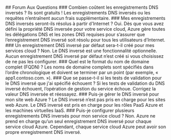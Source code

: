 <BR>
## Forum Aux Questions 
### Combien coûtent les enregistrements DNS inversés ?
Ils sont gratuits ! Les enregistrements DNS inversés ou les requêtes n’entraînent aucun frais supplémentaire.
### Mes enregistrements DNS inversés seront-ils résolus à partir d'Internet ?
Oui. Dès que vous avez défini la propriété DNS inversée pour votre service cloud, Azure gère toutes les délégations DNS et les zones DNS requises pour s’assurer que l’enregistrement DNS inversé soit résolu pour tous les utilisateurs d’Internet.
### Un enregistrement DNS inversé par défaut sera-t-il créé pour mes services cloud ?
Non. Le DNS inversé est une fonctionnalité optionnelle. Aucun enregistrement DNS inversé par défaut n’est créé si vous choisissez de ne pas les configurer.
### Quel est le format du nom de domaine complet (FQDN) ?
Les noms de domaine complets sont spécifiés dans l’ordre chronologique et doivent se terminer par un point (par exemple, « app1.contoso.com. »).
### Que se passe-t-il si les tests de validation pour le DNS inversé que j'ai spécifié échouent ?
Si les tests de validation du DNS inversé échouent, l’opération de gestion du service échoue. Corrigez la valeur DNS inversée et réessayez.
### Puis-je gérer le DNS inversé pour mon site web Azure ?
Le DNS inversé n’est pas pris en charge pour les sites web Azure. Le DNS inversé est pris en charge pour les rôles PaaS Azure et les machines virtuelles IaaS.
### Puis-je configurer plusieurs enregistrements DNS inversés pour mon service cloud ?
Non. Azure ne prend en charge qu’un seul enregistrement DNS inversé pour chaque service cloud Azure. Cependant, chaque service cloud Azure peut avoir son propre enregistrement DNS inversé.

<!---HONumber=AcomDC_0316_2016-->